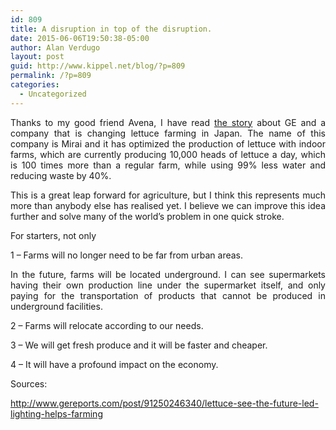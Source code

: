 ```yaml
---
id: 809
title: A disruption in top of the disruption.
date: 2015-06-06T19:50:38-05:00
author: Alan Verdugo
layout: post
guid: http://www.kippel.net/blog/?p=809
permalink: /?p=809
categories:
  - Uncategorized
---
```

<p style="text-align: justify;">
  Thanks to my good friend Avena, I have read <a href="http://www.gereports.com/post/91250246340/lettuce-see-the-future-led-lighting-helps-farming" target="_blank">the story</a> about GE and a company that is changing lettuce farming in Japan. The name of this company is Mirai and it has optimized the production of lettuce with indoor farms, which are currently producing 10,000 heads of lettuce a day, which is 100 times more than a regular farm, while using 99% less water and reducing waste by 40%.
</p>

<p style="text-align: justify;">
  This is a great leap forward for agriculture, but I think this represents much more than anybody else has realised yet. I believe we can improve this idea further and solve many of the world&#8217;s problem in one quick stroke.
</p>

<p style="text-align: justify;">
  For starters, not only
</p>

<p style="text-align: justify;">
  1 &#8211; Farms will no longer need to be far from urban areas.
</p>

<p style="text-align: justify;">
  In the future, farms will be located underground. I can see supermarkets having their own production line under the supermarket itself, and only paying for the transportation of products that cannot be produced in underground facilities.
</p>

<p style="text-align: justify;">
  2 &#8211; Farms will relocate according to our needs.
</p>

<p style="text-align: justify;">
  3 &#8211; We will get fresh produce and it will be faster and cheaper.
</p>

<p style="text-align: justify;">
  4 &#8211; It will have a profound impact on the economy.
</p>

<p style="text-align: justify;">
  Sources:
</p>

http://www.gereports.com/post/91250246340/lettuce-see-the-future-led-lighting-helps-farming